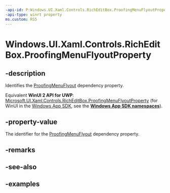 ```yaml
---
-api-id: P:Windows.UI.Xaml.Controls.RichEditBox.ProofingMenuFlyoutProperty
-api-type: winrt property
ms.custom: RS5
---
```


<!-- Property syntax.
public DependencyProperty ProofingMenuFlyoutProperty { get; }
-->

# Windows.UI.Xaml.Controls.RichEditBox.ProofingMenuFlyoutProperty

## -description

Identifies the [ProofingMenuFlyout](richeditbox_proofingmenuflyout.md) dependency property.

Equivalent **WinUI 2 API for UWP**: [Microsoft.UI.Xaml.Controls.RichEditBox.ProofingMenuFlyoutProperty](/windows/winui/api/microsoft.ui.xaml.controls.richeditbox.proofingmenuflyoutproperty) (for WinUI in the [Windows App SDK](/windows/apps/windows-app-sdk/), see the **[Windows App SDK namespaces](/windows/windows-app-sdk/api/winrt/)**).

## -property-value

The identifier for the [ProofingMenuFlyout](richeditbox_proofingmenuflyout.md) dependency property.

## -remarks

## -see-also

## -examples

